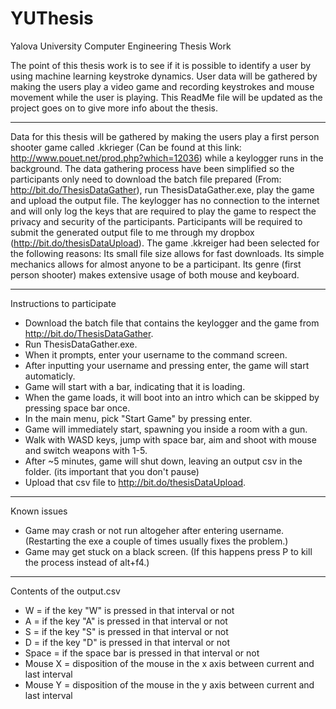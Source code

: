 # YUThesis
Yalova University Computer Engineering Thesis Work

The point of this thesis work is to see if it is possible to identify a user by using machine learning keystroke dynamics. User data will be gathered by making the users play a video game and recording keystrokes and mouse movement while the user is playing. This ReadMe file will be updated as the project goes on to give more info about the thesis.

___________

Data for this thesis will be gathered by making the users play a first person shooter game called .kkrieger (Can be found at this link: http://www.pouet.net/prod.php?which=12036) while a keylogger runs in the background. The data gathering process have been simplified so the participants only need to download the batch file prepared (From: http://bit.do/ThesisDataGather), run ThesisDataGather.exe, play the game and upload the output file. The keylogger has no connection to the internet and will only log the keys that are required to play the game to respect the privacy and security of the participants. Participants will be required to submit the generated output file to me through my dropbox (http://bit.do/thesisDataUpload). The game .kkreiger had been selected for the following reasons: Its small file size allows for fast downloads. Its simple mechanics allows for almost anyone to be a participant. Its genre (first person shooter) makes extensive usage of both mouse and keyboard.

___________

Instructions to participate

- Download the batch file that contains the keylogger and the game from http://bit.do/ThesisDataGather.
- Run ThesisDataGather.exe.
- When it prompts, enter your username to the command screen.
- After inputting your username and pressing enter, the game will start automaticly.
- Game will start with a bar, indicating that it is loading.
- When the game loads, it will boot into an intro which can be skipped by pressing space bar once.
- In the main menu, pick "Start Game" by pressing enter.
- Game will immediately start, spawning you inside a room with a gun.
- Walk with WASD keys, jump with space bar, aim and shoot with mouse and switch weapons with 1-5.
- After ~5 minutes, game will shut down, leaving an output csv in the folder. (its important that you don't pause)
- Upload that csv file to http://bit.do/thesisDataUpload.

___________

Known issues

- Game may crash or not run altogeher after entering username. (Restarting the exe a couple of times usually fixes the problem.)
- Game may get stuck on a black screen. (If this happens press P to kill the process instead of alt+f4.)

___________

Contents of the output.csv

- W = if the key "W" is pressed in that interval or not
- A = if the key "A" is pressed in that interval or not
- S = if the key "S" is pressed in that interval or not
- D = if the key "D" is pressed in that interval or not
- Space = if the space bar is pressed in that interval or not
- Mouse X = disposition of the mouse in the x axis between current and last interval
- Mouse Y = disposition of the mouse in the y axis between current and last interval